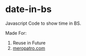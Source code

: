 # date-in-bs
Javascript Code to show time in BS.

Made For:

1. Reuse in Future
2. <a href="https://meropatro.com">meropatro.com</a>

